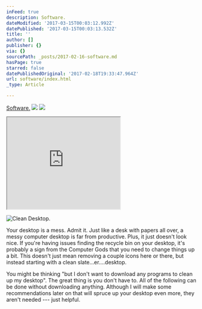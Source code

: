 ```yaml
---
inFeed: true
description: Software.
dateModified: '2017-03-15T00:03:12.992Z'
datePublished: '2017-03-15T00:03:13.532Z'
title: ''
author: []
publisher: {}
via: {}
sourcePath: _posts/2017-02-16-software.md
hasPage: true
starred: false
datePublishedOriginal: '2017-02-18T19:33:47.964Z'
url: software/index.html
_type: Article

---
```

[Software.][0]
![](https://the-grid-user-content.s3-us-west-2.amazonaws.com/9cc8f4fa-8328-4c62-90b5-9e110cbc7f90.png)
![](https://the-grid-user-content.s3-us-west-2.amazonaws.com/b7a394ab-ed6b-4ee4-a61d-b443ff68b50c.jpg)

<iframe src="https://the-grid.github.io/ed-userhtml/?g=eJzLKCkpsNLXLy8v16vMLy3KyC8uycxL18vL0U_PL8nXK8gosE9My0yxNTQyMLIwNDAGALsTEL4" height="244" style=""></iframe>

![Clean Desktop.](https://the-grid-user-content.s3-us-west-2.amazonaws.com/09d4cd5d-880f-4bfc-a24c-dd25d1b07c76.jpg)

Your desktop is a mess. Admit it. Just like a desk with papers all over, a messy computer desktop is far from productive. Plus, it just doesn't look nice. If you're having issues finding the recycle bin on your desktop, it's probably a sign from the Computer Gods that you need to change things up a bit. This doesn't just mean removing a couple icons here or there, but instead starting with a clean slate...er....desktop.

You might be thinking "but I don't want to download any programs to clean up my desktop". The great thing is you don't have to. All of the following can be done without downloading anything. Although I will make some recommendations later on that will spruce up your desktop even more, they aren't needed --- just helpful.

[0]: https://thegrid.ai/nederlandse-webwinkels/hardware "Hardware"